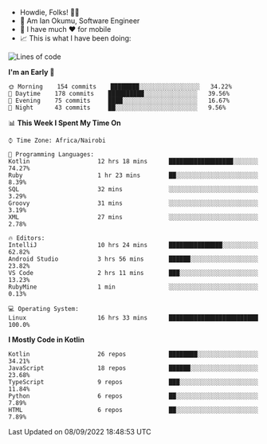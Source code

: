 
* Howdie, Folks! 👋🤓
* 🤪 Am Ian Okumu, Software Engineer
* 📱 I have much ❤️ for mobile
* 📈 This is what I have been doing:
  
<!-- <a href="https://otsembo.github.io/OtsemboPortfolio/" style="margin-right:.5%; margin-top=.5%;">
  <img align="center" src="https://github-readme-stats.vercel.app/api/top-langs/?username=otsembo&layout=compact" />
</a> -->

<!--START_SECTION:waka-->
![Lines of code](https://img.shields.io/badge/From%20Hello%20World%20I%27ve%20Written-703%20Thousand%20lines%20of%20code-blue)

**I'm an Early 🐤** 

```text
🌞 Morning    154 commits    ████████░░░░░░░░░░░░░░░░░   34.22% 
🌆 Daytime    178 commits    ██████████░░░░░░░░░░░░░░░   39.56% 
🌃 Evening    75 commits     ████░░░░░░░░░░░░░░░░░░░░░   16.67% 
🌙 Night      43 commits     ██░░░░░░░░░░░░░░░░░░░░░░░   9.56%

```


📊 **This Week I Spent My Time On** 

```text
⌚︎ Time Zone: Africa/Nairobi

💬 Programming Languages: 
Kotlin                   12 hrs 18 mins      ██████████████████░░░░░░░   74.27% 
Ruby                     1 hr 23 mins        ██░░░░░░░░░░░░░░░░░░░░░░░   8.39% 
SQL                      32 mins             ░░░░░░░░░░░░░░░░░░░░░░░░░   3.29% 
Groovy                   31 mins             ░░░░░░░░░░░░░░░░░░░░░░░░░   3.19% 
XML                      27 mins             ░░░░░░░░░░░░░░░░░░░░░░░░░   2.78%

🔥 Editors: 
IntelliJ                 10 hrs 24 mins      ███████████████░░░░░░░░░░   62.82% 
Android Studio           3 hrs 56 mins       ██████░░░░░░░░░░░░░░░░░░░   23.82% 
VS Code                  2 hrs 11 mins       ███░░░░░░░░░░░░░░░░░░░░░░   13.23% 
RubyMine                 1 min               ░░░░░░░░░░░░░░░░░░░░░░░░░   0.13%

💻 Operating System: 
Linux                    16 hrs 33 mins      █████████████████████████   100.0%

```

**I Mostly Code in Kotlin** 

```text
Kotlin                   26 repos            ████████░░░░░░░░░░░░░░░░░   34.21% 
JavaScript               18 repos            ██████░░░░░░░░░░░░░░░░░░░   23.68% 
TypeScript               9 repos             ███░░░░░░░░░░░░░░░░░░░░░░   11.84% 
Python                   6 repos             ██░░░░░░░░░░░░░░░░░░░░░░░   7.89% 
HTML                     6 repos             ██░░░░░░░░░░░░░░░░░░░░░░░   7.89%

```



 Last Updated on 08/09/2022 18:48:53 UTC
<!--END_SECTION:waka-->

<br />
<br />
<br />
<br />
<br />
  
  </div>
<!---
otsembo/otsembo is a ✨ special ✨ repository because its `README.md` (this file) appears on your GitHub profile.
You can click the Preview link to take a look at your changes.
--->
